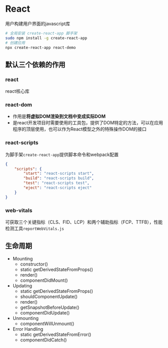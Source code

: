 # React

用户构建用户界面的javascript库

```bash
# 全局安装 create-react-app 脚手架
sudo npm install -g create-react-app
# 创建应用
npx create-react-app react-demo
```

## 默认三个依赖的作用

### react

react核心库
### react-dom

- 作用是**将虚拟DOM渲染到文档中变成实际DOM**
- 是react开发项目时需要使用的工具包，提供了DOM特定的方法，可以在应用程序的顶层使用，也可以作为React模型之外的特殊操作DOM的接口

### react-scripts

为脚手架`create-react-app`提供脚本命令和webpack配置

```json
{
    "scripts": {
        "start": "react-scripts start",
        "build": "react-scripts build",
        "test": "react-scripts test",
        "eject": "react-scripts eject"
    }
}
```

### web-vitals

可获取三个关键指标（CLS、FID、LCP）和两个辅助指标（FCP、TTFB），性能检测工具`reportWebVitals.js`

## 生命周期

- Mounting
  - constructor()
  - static getDerivedStateFromProps()
  - render()
  - componentDidMount()
- Updating
  - static getDerivedStateFromProps()
  - shouldComponentUpdate()
  - render()
  - getSnapshotBeforeUpdate()
  - componentDidUpdate()
- Unmounting
  - componentWillUnmount()
- Error Handling
  - static getDerivedStateFromError()
  - componentDidCatch()

